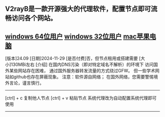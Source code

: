 #
V2rayB是一款开源强大的代理软件，配置节点即可流畅访问各个网站。
-------------
[windows 64位用户](https://wwsn.lanzouw.com/iyi772uj9y5a)
[windows 32位用户](https://wwsn.lanzouw.com/iyi772uj9y5a)
[mac苹果电脑](https://wwsn.lanzouw.com/iCtDI2ujbq3c)
--------------
[版本]24.09
[日期]2024-11-29
[是否付费]否，但节点租用或搭建需要
[大小]130MBi左右
[介绍]
在国内DNS污染（即对特定域名不解析）的环境下
访问国外某些网站存在困难，
通过国外服务器转发流量的方式绕过GFW。
但一些学术网站如github也存在屏蔽现象。
注意：软件源自网络；
在国外网络，您需要警惕境外言论，谨言慎行。

------------------
[ctrl] + c 复制他人节点
[ctrl] + v 粘贴节点
系统代理改为自动配置系统代理即可使用

--------------------